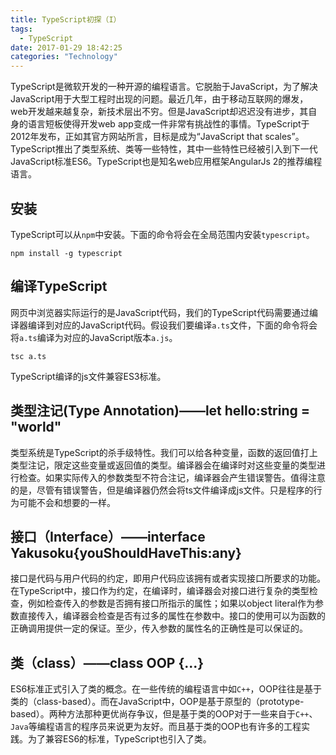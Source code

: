 ```yaml
---
title: TypeScript初探（I）
tags:
  - TypeScript
date: 2017-01-29 18:42:25
categories: "Technology"
---
```



TypeScript是微软开发的一种开源的编程语言。它脱胎于JavaScript，为了解决JavaScript用于大型工程时出现的问题。最近几年，由于移动互联网的爆发，web开发越来越复杂，新技术层出不穷。但是JavaScript却迟迟没有进步，其自身的语言短板使得开发web app变成一件非常有挑战性的事情。TypeScript于2012年发布，正如其官方网站所言，目标是成为“JavaScript that scales”。TypeScript推出了类型系统、类等一些特性，其中一些特性已经被引入到下一代JavaScript标准ES6。TypeScript也是知名web应用框架AngularJs 2的推荐编程语言。
<!--more-->

## 安装
TypeScript可以从`npm`中安装。下面的命令将会在全局范围内安装`typescript`。

    npm install -g typescript

## 编译TypeScript
网页中浏览器实际运行的是JavaScript代码，我们的TypeScript代码需要通过编译器编译到对应的JavaScript代码。假设我们要编译`a.ts`文件，下面的命令将会将`a.ts`编译为对应的JavaScript版本`a.js`。

    tsc a.ts

TypeScript编译的js文件兼容ES3标准。

## 类型注记(Type Annotation)——let hello:string = "world"
类型系统是TypeScript的杀手级特性。我们可以给各种变量，函数的返回值打上类型注记，限定这些变量或返回值的类型。编译器会在编译时对这些变量的类型进行检查。如果实际传入的参数类型不符合注记，编译器会产生错误警告。值得注意的是，尽管有错误警告，但是编译器仍然会将ts文件编译成js文件。只是程序的行为可能不会和想要的一样。

## 接口（Interface）——interface Yakusoku{youShouldHaveThis:any}
接口是代码与用户代码的约定，即用户代码应该拥有或者实现接口所要求的功能。在TypeScript中，接口作为约定，在编译时，编译器会对接口进行复杂的类型检查，例如检查传入的参数是否拥有接口所指示的属性；如果以object literal作为参数直接传入，编译器会检查是否有过多的属性在参数中。接口的使用可以为函数的正确调用提供一定的保证。至少，传入参数的属性名的正确性是可以保证的。

## 类（class）——class OOP {...}
ES6标准正式引入了类的概念。在一些传统的编程语言中如`C++`，OOP往往是基于类的（class-based）。而在JavaScript中，OOP是基于原型的（prototype-based）。两种方法那种更优尚存争议，但是基于类的OOP对于一些来自于`C++`、`Java`等编程语言的程序员来说更为友好。而且基于类的OOP也有许多的工程实践。为了兼容ES6的标准，TypeScript也引入了类。
